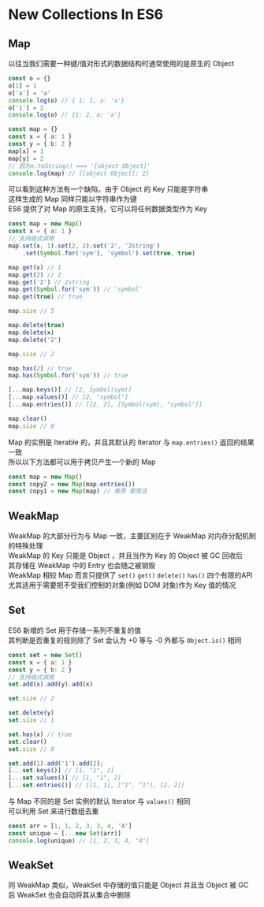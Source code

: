 # New Collections In ES6

## Map
以往当我们需要一种键/值对形式的数据结构时通常使用的是原生的 Object
```js
const o = {}
o[1] = 1
o['a'] = 'a'
console.log(o) // { 1: 1, a: 'a'}
o['1'] = 2
console.log(o) // {1: 2, a: 'a'}

const map = {}
const x = { a: 1 }
const y = { b: 2 }
map[x] = 1
map[y] = 2
// 因为x.toString() === '[object Object]'
console.log(map) // {[object Object]: 2}
```
可以看到这种方法有一个缺陷，由于 Object 的 Key 只能是字符串  
这样生成的 Map 同样只能以字符串作为键  
ES6 提供了对 Map 的原生支持，它可以将任何数据类型作为 Key
```js
const map = new Map()
const x = { a: 1 }
// 支持链式调用
map.set(x, 1).set(2, 2).set('2', '2string')
	.set(Symbol.for('sym'), 'symbol').set(true, true)

map.get(x) // 1
map.get(2) // 2
map.get('2') // 2string
map.get(Symbol.for('sym')) // 'symbol'
map.get(true) // true

map.size // 5

map.delete(true)
map.delete(x)
map.delete('2')

map.size // 2

map.has(2) // true
map.has(Symbol.for('sym')) // true

[...map.keys()] // [2, Symbol(sym)]
[...map.values()] // [2, "symbol"]
[...map.entries()] // [[2, 2], [Symbol(sym), "symbol"]]

map.clear()
map.size // 0
```
Map 的实例是 Iterable 的，并且其默认的 Iterator 与 `map.entries()` 返回的结果一致  
所以以下方法都可以用于拷贝产生一个新的 Map
```js
const map = new Map()
const copy2 = new Map(map.entries())
const copy1 = new Map(map) // 推荐 更简洁
```

## WeakMap
WeakMap 的大部分行为与 Map 一致，主要区别在于 WeakMap 对内存分配机制的特殊处理  
WeakMap 的 Key 只能是 Object ，并且当作为 Key 的 Object 被 GC 回收后  
其存储在 WeakMap 中的 Entry 也会随之被销毁  
WeakMap 相较 Map 而言只提供了 `set()` `get()` `delete()` `has()` 四个有限的API  
尤其适用于需要把不受我们控制的对象(例如 DOM 对象)作为 Key 值的情况

## Set
ES6 新增的 Set 用于存储一系列不重复的值  
其判断是否重复的规则除了 Set 会认为 +0 等与 -0 外都与 `Object.is()` 相同
```js
const set = new Set()
const x = { a: 1 }
const y = { b: 2 }
// 支持链式调用
set.add(x).add(y).add(x)

set.size // 2

set.delete(y)
set.size // 1

set.has(x) // true
set.clear()
set.size // 0

set.add(1).add('1').add(2);
[...set.keys()] // [1, "1", 2]
[...set.values()] // [1, "1", 2]
[...set.entries()] // [[1, 1], ["1", "1"], [2, 2]]
```
与 Map 不同的是 Set 实例的默认 Iterator 与 `values()` 相同  
可以利用 Set 来进行数组去重
```js
const arr = [1, 1, 2, 3, 3, 4, '4']
const unique = [...new Set(arr)]
console.log(unique) // [1, 2, 3, 4, "4"]
```

## WeakSet
同 WeakMap 类似，WeakSet 中存储的值只能是 Object
并且当 Object 被 GC 后 WeakSet 也会自动将其从集合中删除
